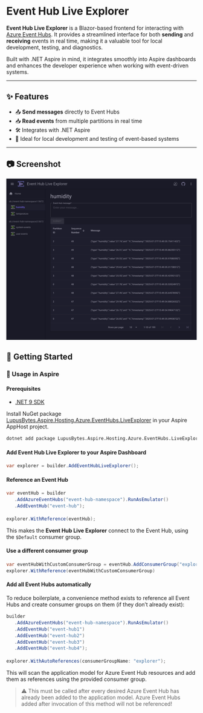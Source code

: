 # Event Hub Live Explorer

**Event Hub Live Explorer** is a Blazor-based frontend for interacting with [Azure Event Hubs](https://learn.microsoft.com/en-us/azure/event-hubs/). It provides a streamlined interface for both **sending** and **receiving** events in real time, making it a valuable tool for local development, testing, and diagnostics.

Built with .NET Aspire in mind, it integrates smoothly into Aspire dashboards and enhances the developer experience when working with event-driven systems.

---

## ✨ Features

- 📤 **Send messages** directly to Event Hubs
- 📥 **Read events** from multiple partitions in real time
- 🛠️ Integrates with .NET Aspire 
- 🧪 Ideal for local development and testing of event-based systems

---

## 📷 Screenshot
![Event Hub Live Explorer example screenshot](docs/images/screenshot.png)

## 🚀 Getting Started

### 🧩 Usage in Aspire

#### Prerequisites
* [.NET 9 SDK](https://dotnet.microsoft.com/en-us/download/dotnet/9.0)

Install NuGet package [LupusBytes.Aspire.Hosting.Azure.EventHubs.LiveExplorer](https://www.nuget.org/packages/LupusBytes.Aspire.Hosting.Azure.EventHubs.LiveExplorer/) in your Aspire AppHost project.

```bash
dotnet add package LupusBytes.Aspire.Hosting.Azure.EventHubs.LiveExplorer
```

#### Add **Event Hub Live Explorer** to your Aspire Dashboard
```csharp
var explorer = builder.AddEventHubLiveExplorer();
```

#### Reference an Event Hub
```csharp
var eventHub = builder
   .AddAzureEventHubs("event-hub-namespace").RunAsEmulator()
   .AddEventHub("event-hub");

explorer.WithReference(eventHub);
```

This makes the **Event Hub Live Explorer** connect to the Event Hub, using the `$Default` consumer group.

#### Use a different consumer group

```csharp
var eventHubWithCustomConsumerGroup = eventHub.AddConsumerGroup("explorer");
explorer.WithReference(eventHubWithCustomConsumerGroup)
```

#### Add all Event Hubs automatically

To reduce boilerplate, a convenience method exists to reference all Event Hubs and create consumer groups on them (if they don’t already exist):

```csharp
builder
   .AddAzureEventHubs("event-hub-namespace").RunAsEmulator()
   .AddEventHub("event-hub1")
   .AddEventHub("event-hub2")
   .AddEventHub("event-hub3")
   .AddEventHub("event-hub4");

explorer.WithAutoReferences(consumerGroupName: "explorer");
```
This will scan the application model for Azure Event Hub resources and add them as references using the provided consumer group.

>⚠️ This must be called after every desired Azure Event Hub has already been added to the application model.
Azure Event Hubs added after invocation of this method will not be referenced!
